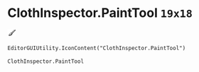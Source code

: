 # ClothInspector.PaintTool `19x18`
<img src="/img/ClothInspector.PaintTool.png" width=19 height=18>

``` CSharp
EditorGUIUtility.IconContent("ClothInspector.PaintTool")
```
```
ClothInspector.PaintTool
```
